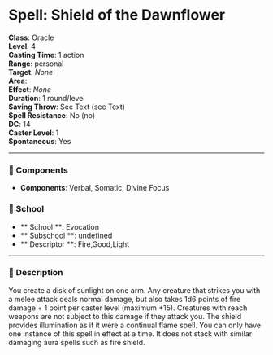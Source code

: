 
# Spell: Shield of the Dawnflower
**Class**: Oracle  
**Level**: 4  
**Casting Time**: 1 action  
**Range**: personal  
**Target**: _None_  
**Area**:   
**Effect**: _None_  
**Duration**: 1 round/level  
**Saving Throw**: See Text (see Text)  
**Spell Resistance**: No (no)  
**DC**: 14  
**Caster Level**: 1  
**Spontaneous**: Yes

---

### 🔮 Components
- **Components**: Verbal, Somatic, Divine Focus

### 🏫 School
- ** School **: Evocation
- ** Subschool **: undefined
- ** Descriptor **: Fire,Good,Light
---

### 📜 Description
You create a disk of sunlight on one arm. Any creature that strikes you with a melee attack deals normal damage, but also takes 1d6 points of fire damage + 1 point per caster level (maximum +15). Creatures with reach weapons are not subject to this damage if they attack you. The shield provides illumination as if it were a continual flame spell. You can only have one instance of this spell in effect at a time. It does not stack with similar damaging aura spells such as fire shield.
